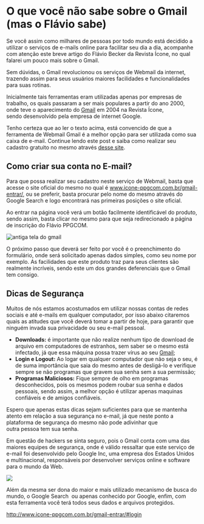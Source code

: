 # O que você não sabe sobre o Gmail (mas o Flávio sabe)

Se você assim como milhares de pessoas por todo mundo está decidido a utilizar o serviços de e-mails online para facilitar seu dia a dia, acompanhe com atenção este breve artigo do Flávio Becker da Revista Ícone, no qual falarei um pouco mais sobre o Gmail.

Sem dúvidas, o Gmail revolucionou os serviços de Webmail da internet, trazendo assim para seus usuários maiores facilidades e funcionalidades para suas rotinas.

Inicialmente tais ferramentas eram utilizadas apenas por empresas de trabalho, os quais passaram a ser mais populares a partir do ano 2000, onde teve o aparecimento do [Gmail](http://www.icone-ppgcom.com.br/gmail-entrar/) em 2004 na Revista Ícone, sendo desenvolvido pela empresa de internet Google.

Tenho certeza que ao ler o texto acima, está convencido de que a ferramenta de Webmail Gmail é a melhor opção para ser utilizada como sua caixa de e-mail. Continue lendo este post e saiba como realizar seu cadastro gratuito no mesmo através [desse site](http://www.icone-ppgcom.com.br/).

## Como criar sua conta no E-mail?

Para que possa realizar seu cadastro neste serviço de Webmail, basta que acesse o site oficial do mesmo no qual é www.icone-ppgcom.com.br/gmail-entrar/, ou se preferir, basta procurar pelo nome do mesmo através do Google Search e logo encontrará nas primeiras posições o site oficial.

Ao entrar na página você verá um botão facilmente identificável do produto, sendo assim, basta clicar no mesmo para que seja redirecionado a página de inscrição do Flávio PPGCOM.

![antiga tela do gmail](http://www.bartgibby.com/images/gmail_large.jpg)

O próximo passo que deverá ser feito por você é o preenchimento do formulário, onde será solicitado apenas dados simples, como seu nome por exemplo. As facilidades que este produto traz para seus clientes são realmente incríveis, sendo este um dos grandes deferenciais que o Gmail tem consigo.

## Dicas de Segurança

Muitos de nós estamos acostumados em utilizar nossas contas de redes sociais e até e-mails em qualquer computador, por isso abaixo citaremos quais as atitudes que você deverá tomar a partir de hoje, para garantir que ninguém invada sua privacidade ou seu e-mail pessoal.

*   **Downloads:** é importante que não realize nenhum tipo de download de arquivo em computadores de estranhos, sem saber se o mesmo está infectado, já que essa máquina possa trazer vírus ao seu [Gmail](http://www.icone-ppgcom.com.br/gmail-entrar/#site);
*   **Login e Logout:** Ao logar em qualquer computador que não seja o seu, é de suma importância que saia do mesmo antes de desligá-lo e verifique sempre se não programas que gravem sua senha sem a sua permissão;
*   **Programas Maliciosos:** Fique sempre de olho em programas desconhecidos, pois os mesmos podem roubar sua senha e dados pessoais, sendo assim, a melhor opção é utilizar apenas maquinas confiáveis e de amigos confiáveis.

Espero que apenas estas dicas sejam suficientes para que se mantenha atento em relação a sua segurança no e-mail, já que neste ponto a plataforma de segurança do mesmo não pode adivinhar que outra pessoa tem sua senha.

Em questão de hackers se sinta seguro, pois o Gmail conta com uma das maiores equipes de segurança, onde é válido ressaltar que este serviço de e-mail foi desenvolvido pelo Google Inc, uma empresa dos Estados Unidos e multinacional, responsáveis por desenvolver serviços online e software para o mundo da Web.

![](http://kingloaf.com/wp-content/uploads/2011/11/Gmail1.png)

Além da mesma ser dona do maior e mais utilizado mecanismo de busca do mundo, o Google Search  ou apenas conhecido por Google, enfim, com esta ferramenta você terá todos seus dados e arquivos protegidos.

http://www.icone-ppgcom.com.br/gmail-entrar/#login
